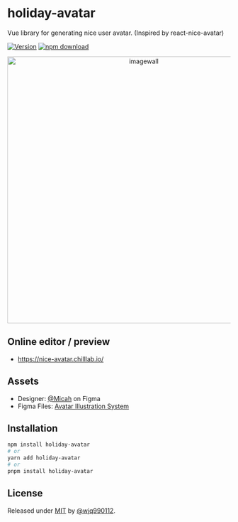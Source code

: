 # holiday-avatar

Vue library for generating nice user avatar. (Inspired by react-nice-avatar)

[![Version](http://img.shields.io/npm/v/holiday-avatar.svg)](https://www.npmjs.org/package/react-nice-avatar)
[![npm download][download-image]][download-url]

[download-image]: https://img.shields.io/npm/dm/holiday-avatar.svg?style=flat-square
[download-url]: https://npmjs.org/package/holiday-avatar

<div align="center">
    <a href="https://nice-avatar.chilllab.io/">
        <img src="https://user-images.githubusercontent.com/5305874/120076504-68e15980-c0d8-11eb-896c-3824b5eb05bb.png"
             width="600" alt="imagewall" />
    </a>
</div>

## Online editor / preview

- https://nice-avatar.chilllab.io/

## Assets

- Designer: [@Micah](https://www.figma.com/@Micah) on Figma
- Figma Files: [Avatar Illustration System](https://www.figma.com/community/file/829741575478342595)

## Installation

```bash
npm install holiday-avatar
# or
yarn add holiday-avatar
# or
pnpm install holiday-avatar
```

## License

Released under [MIT](/LICENSE) by [@wjq990112](https://github.com/wjq990112).
